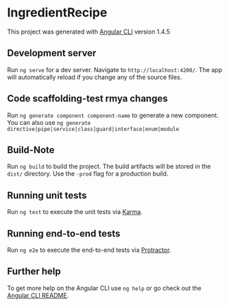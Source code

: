 # IngredientRecipe

This project was generated with [Angular CLI](https://github.com/angular/angular-cli) version 1.4.5

## Development server

Run `ng serve` for a dev server. Navigate to `http://localhost:4200/`. The app will automatically reload if you change any of the source files.

## Code scaffolding-test rmya changes

Run `ng generate component component-name` to generate a new component. You can also use `ng generate directive|pipe|service|class|guard|interface|enum|module`


## Build-Note
Run `ng build` to build the project. The build artifacts will be stored in the `dist/` directory. Use the `-prod` flag for a production build.

## Running unit tests

Run `ng test` to execute the unit tests via [Karma](https://karma-runner.github.io).

## Running end-to-end tests

Run `ng e2e` to execute the end-to-end tests via [Protractor](http://www.protractortest.org/).

## Further help

To get more help on the Angular CLI use `ng help` or go check out the [Angular CLI README](https://github.com/angular/angular-cli/blob/master/README.md).
